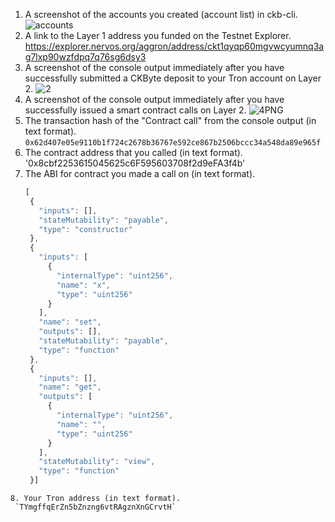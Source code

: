 1. A screenshot of the accounts you created (account list) in ckb-cli.
![accounts](https://user-images.githubusercontent.com/51861246/131752759-97914ec3-9354-4a1a-ab32-b1a9e0b0c358.PNG)
2. A link to the Layer 1 address you funded on the Testnet Explorer.
   https://explorer.nervos.org/aggron/address/ckt1qyqp60mgvwcyumnq3ag7lxp90wzfdpq7q76sg6dsy3
3. A screenshot of the console output immediately after you have successfully submitted a CKByte deposit to your Tron account on Layer 2.
![2](https://user-images.githubusercontent.com/51861246/131752773-2f7e28d4-23a2-429f-a55d-da0abdb26f1f.PNG)
4. A screenshot of the console output immediately after you have successfully issued a smart contract calls on Layer 2.
![4PNG](https://user-images.githubusercontent.com/51861246/131752781-0ef35dd2-ae81-45d7-a183-f5c46fa5fb92.PNG)
5. The transaction hash of the "Contract call" from the console output (in text format).
   `0x62d407e05e9110b1f724c2678b36767e592ce867b2506bccc34a548da89e965f`
6. The contract address that you called (in text format).
   '0x8cbf2253615045625c6F595603708f2d9eFA3f4b'
7. The ABI for contract you made a call on (in text format).
   ```javascript
   [
    {
      "inputs": [],
      "stateMutability": "payable",
      "type": "constructor"
    },
    {
      "inputs": [
        {
          "internalType": "uint256",
          "name": "x",
          "type": "uint256"
        }
      ],
      "name": "set",
      "outputs": [],
      "stateMutability": "payable",
      "type": "function"
    },
    {
      "inputs": [],
      "name": "get",
      "outputs": [
        {
          "internalType": "uint256",
          "name": "",
          "type": "uint256"
        }
      ],
      "stateMutability": "view",
      "type": "function"
    }]
  ```
8. Your Tron address (in text format).
   `TYmgffqErZn5bZnzng6vtRAgznXnGCrvtH`
